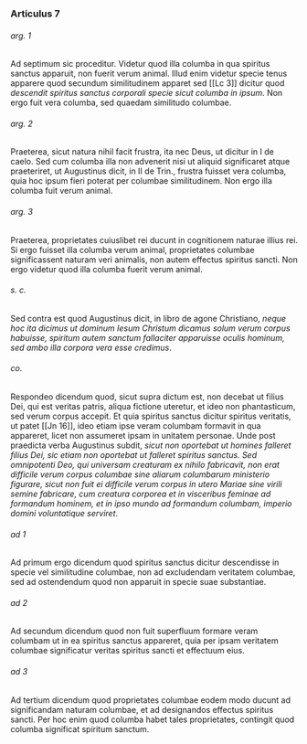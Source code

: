 ### Articulus 7

###### arg. 1
Ad septimum sic proceditur. Videtur quod illa columba in qua spiritus sanctus apparuit, non fuerit verum animal. Illud enim videtur specie tenus apparere quod secundum similitudinem apparet sed [[Lc 3]] dicitur quod *descendit spiritus sanctus corporali specie sicut columba in ipsum*. Non ergo fuit vera columba, sed quaedam similitudo columbae.

###### arg. 2
Praeterea, sicut natura nihil facit frustra, ita nec Deus, ut dicitur in I de caelo. Sed cum columba illa non advenerit nisi ut aliquid significaret atque praeteriret, ut Augustinus dicit, in II de Trin., frustra fuisset vera columba, quia hoc ipsum fieri poterat per columbae similitudinem. Non ergo illa columba fuit verum animal.

###### arg. 3
Praeterea, proprietates cuiuslibet rei ducunt in cognitionem naturae illius rei. Si ergo fuisset illa columba verum animal, proprietates columbae significassent naturam veri animalis, non autem effectus spiritus sancti. Non ergo videtur quod illa columba fuerit verum animal.

###### s. c.
Sed contra est quod Augustinus dicit, in libro de agone Christiano, *neque hoc ita dicimus ut dominum Iesum Christum dicamus solum verum corpus habuisse, spiritum autem sanctum fallaciter apparuisse oculis hominum, sed ambo illa corpora vera esse credimus*.

###### co.
Respondeo dicendum quod, sicut supra dictum est, non decebat ut filius Dei, qui est veritas patris, aliqua fictione uteretur, et ideo non phantasticum, sed verum corpus accepit. Et quia spiritus sanctus dicitur spiritus veritatis, ut patet [[Jn 16]], ideo etiam ipse veram columbam formavit in qua appareret, licet non assumeret ipsam in unitatem personae. Unde post praedicta verba Augustinus subdit, *sicut non oportebat ut homines falleret filius Dei, sic etiam non oportebat ut falleret spiritus sanctus. Sed omnipotenti Deo, qui universam creaturam ex nihilo fabricavit, non erat difficile verum corpus columbae sine aliarum columbarum ministerio figurare, sicut non fuit ei difficile verum corpus in utero Mariae sine virili semine fabricare, cum creatura corporea et in visceribus feminae ad formandum hominem, et in ipso mundo ad formandum columbam, imperio domini voluntatique serviret*.

###### ad 1
Ad primum ergo dicendum quod spiritus sanctus dicitur descendisse in specie vel similitudine columbae, non ad excludendam veritatem columbae, sed ad ostendendum quod non apparuit in specie suae substantiae.

###### ad 2
Ad secundum dicendum quod non fuit superfluum formare veram columbam ut in ea spiritus sanctus appareret, quia per ipsam veritatem columbae significatur veritas spiritus sancti et effectuum eius.

###### ad 3
Ad tertium dicendum quod proprietates columbae eodem modo ducunt ad significandam naturam columbae, et ad designandos effectus spiritus sancti. Per hoc enim quod columba habet tales proprietates, contingit quod columba significat spiritum sanctum.

